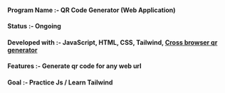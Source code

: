 
#### Program Name :- QR Code Generator (Web Application)
#### Status :- Ongoing
#### Developed with :- JavaScript, HTML, CSS, Tailwind, [Cross browser qr generator](https://github.com/davidshimjs/qrcodejs)
#### Features :- Generate qr code for any web url
#### Goal :- Practice Js / Learn Tailwind
